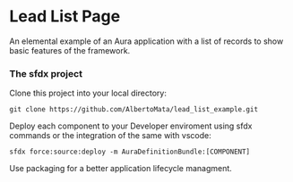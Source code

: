 # Lead List Page

An elemental example of an Aura application with a list of records to show basic features of the framework.

### The sfdx project

Clone this project into your local directory:

```
git clone https://github.com/AlbertoMata/lead_list_example.git 
```

Deploy each component to your Developer enviroment using sfdx commands or the
integration of the same with vscode:

```
sfdx force:source:deploy -m AuraDefinitionBundle:[COMPONENT]
```

Use packaging for a better application lifecycle managment.




